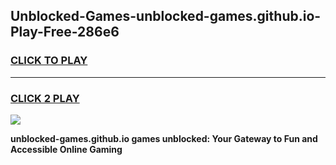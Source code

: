 
## Unblocked-Games-unblocked-games.github.io-Play-Free-286e6
<h3>
<a href="https://premium76.site?title=unblocked-games.github.io&ref=22A">CLICK TO PLAY</a></h3>
<hr>

<h3>
<a href="https://premium76.site?title=unblocked-games.github.io&ref=22A">CLICK 2 PLAY</a>
  
</h3>

<a href="https://premium76.site?title=unblocked-games.github.io&ref=22A"><img src="https://clearcache.store/games.png"></a>


**unblocked-games.github.io games unblocked: Your Gateway to Fun and Accessible Online Gaming**
